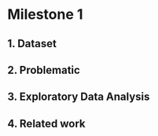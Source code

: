 # Milestone 1

## 1. Dataset





## 2. Problematic





## 3. Exploratory Data Analysis





## 4. Related work

